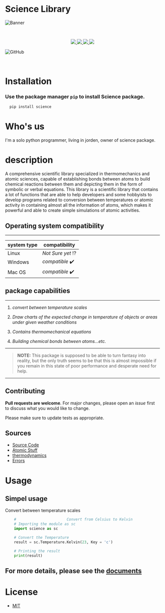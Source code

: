 <div id="Name">
<h1> Science Library </h1>
</div>

![Banner](https://user-images.githubusercontent.com/79379000/210588068-ed1f92a1-e787-4bed-b786-f227a1b9b14e.svg)




<br>

<p align="center">
  <a href="https://www.linkedin.com/in/muhammed-al-kohawaldeh-2a1295245/" alt="LinkedIn">
  <img src="https://img.shields.io/badge/LinkedIn-Mohammed%20Alkohawaldeh-purple?logo=linkedin&logoColor=blue&color=blue" />
  </a>
  <a href="https://discord.com/channels/1059139195127480420/1059139196075384956" alt="Chat on Discord">
   <img src="https://img.shields.io/discord/808045925556682782.svg?logo=discord&colorB=00d37d" target="blank" />
  </a>

  <a href="https://www.paypal.com/paypalme/MASTALAST" alt="Paypal">
  <img src="https://img.shields.io/liberapay/receives/TheAlgorithms.svg?logo=Paypal" target="blank" />
  </a>

  <a href="https://twitter.com/TWISTER92257313" alt="Twitter">
  <img src="https://img.shields.io/twitter/follow/The_Algorithms?label=Follow us&style=social" />
  </a>


  ![GitHub](https://img.shields.io/github/license/MASTAR-LAST/Science?color=grean) 

<br>

</p>

Installation
============
### Use the package manager `pip` to install **Science** package.

```bash
  pip install science
```


<h1> Who's us </h1>
  I'm a solo python programmer, living in jorden, owner of science package.

<h1> description </h1>
A comprehensive scientific library specialized in thermomechanics and atomic sciences, capable of establishing bonds between atoms to build chemical reactions between them and depicting them in the form of symbolic or verbal equations.
This library is a scientific library that contains a lot of functions 
that are able to help developers and some hobbyists to develop programs
related to conversion between temperatures or atomic activity 
in containing almost all the information of atoms,
which makes it powerful and able to create simple simulations of atomic activities.

## Operating system compatibility
-----
system type | compatibility 
------------ | ------------- 
Linux | *Not Sure yet* :interrobang:
Windows | *compatible* :heavy_check_mark:
Mac OS | *compatible* :heavy_check_mark:

## package capabilities
---
1. *convert between temperature scales*

2. *Draw charts of the expected change in temperature of objects or areas under given weather conditions*

3. *Contains thermomechanical equations*

4. *Building chemical bonds between atoms...etc.*
---
> **NOTE:** This package is supposed to be able to turn fantasy into reality, but the only truth seems to be that this is almost impossible if you remain in this state of poor performance and desperate need for help.
---
## Contributing

**Pull requests are welcome**. For major changes, please open an *issue* first
to discuss what you would like to change.

Please make sure to update tests as appropriate.

<h2> Sources </h2>
        <ul>
            <li>
                <a href="https://github.com/MASTAR-LAST/Science/tree/master/core"> Source Code </a>
                <li>
                <a href="https://github.com/MASTAR-LAST/Science/tree/master/core/atom"> Atomic Stuff </a>
                </li>
                <li>
                <a href="https://github.com/MASTAR-LAST/Science/tree/master/core/thermodynamics"> thermodynamics </a>
                </li>
            </li>
            <li>
                <a href="https://github.com/MASTAR-LAST/Science/tree/master/Source/Errors"> Errors </a>
            </li>
        </ul>

# Usage

## Simpel usage
Convert between temperature scales
```python 
    #                       Convert from Celsius to Kelvin
    # Importing the module as sc
    import science as sc

    # Convert the Temperature
    result = sc.Temperature.Kelvin(23, Key = 'c')

    # Printing the result
    print(result)
``` 

## For more details, please see the [documents]()

# License

* [MIT](https://choosealicense.com/licenses/mit/)